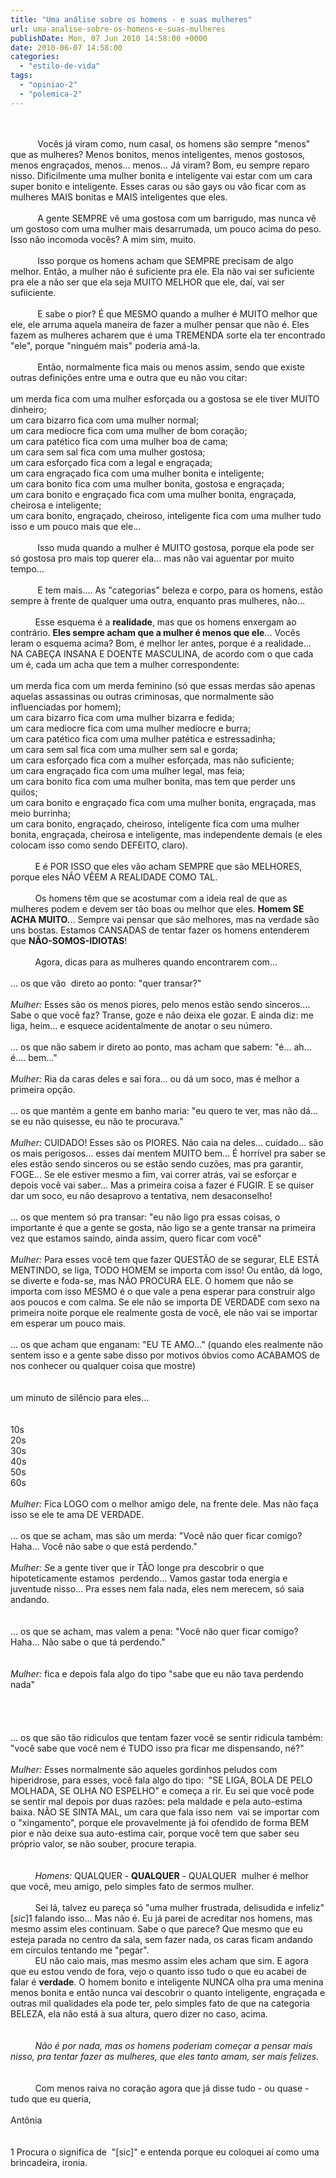 ```yaml
---
title: "Uma análise sobre os homens - e suas mulheres"
url: uma-analise-sobre-os-homens-e-suas-mulheres
publishDate: Mon, 07 Jun 2010 14:58:00 +0000
date: 2010-06-07 14:58:00
categories: 
  - "estilo-de-vida"
tags: 
  - "opiniao-2"
  - "polemica-2"
---
```

<div><span><br></span><br><span>           Vocês já viram como, num casal, os homens são sempre "menos" que as mulheres? Menos bonitos, menos inteligentes, menos gostosos, menos engraçados, menos... menos... Já viram? Bom, eu sempre reparo nisso. Dificilmente uma mulher bonita e inteligente vai estar com um cara super bonito e inteligente. Esses caras ou são gays ou vão ficar com as mulheres MAIS bonitas e MAIS inteligentes que eles. </span></div><div><span><span><br></span></span></div><div><span><span>          <span> </span>A gente SEMPRE vê uma gostosa com um barrigudo, mas nunca vê um gostoso com uma mulher mais desarrumada, um pouco acima do peso. Isso não incomoda vocês? A mim sim, muito.</span></span></div><div><span><span><br></span></span></div><div><span><span>          <span> </span>Isso porque os homens acham que SEMPRE precisam de algo melhor. Então, a mulher não é suficiente pra ele. Ela não vai ser suficiente pra ele a não ser que ela seja MUITO MELHOR que ele, daí, vai ser sufiiciente. </span></span></div><div><span><span><br></span></span></div><div><span><span>          <span> </span>E sabe o pior? É que MESMO quando a mulher é MUITO melhor que ele, ele arruma aquela maneira de fazer a mulher pensar que não é. Eles fazem as mulheres acharem que é uma TREMENDA sorte ela ter encontrado "ele", porque "ninguém mais" poderia amá-la. </span></span></div><div><span><span><br></span></span></div><div><span><span>          <span> </span>Então, normalmente fica mais ou menos assim, sendo que existe outras definições entre uma e outra que eu não vou citar: </span></span></div><div><span><span><br></span></span></div><div><span><span>um merda fica com uma mulher esforçada ou a gostosa se ele tiver MUITO dinheiro; </span></span></div><div><span><span>um cara bizarro fica com uma mulher normal; </span></span></div><div><span><span>um cara mediocre fica com uma mulher de bom coração; </span></span></div><div><span><span>um cara patético fica com uma mulher boa de cama; </span></span></div><div><span><span>um cara sem sal fica com uma mulher gostosa;</span></span></div><div><span><span>um cara esforçado fica com a legal e engraçada; </span></span></div><div><span><span>um cara engraçado fica com uma mulher bonita e inteligente; </span></span></div><div><span><span>um cara bonito fica com uma mulher bonita, gostosa e engraçada; </span></span></div><div><span><span>um cara bonito e engraçado fica com uma mulher bonita, engraçada, cheirosa e inteligente; </span></span></div><div><span><span>um cara bonito, engraçado, cheiroso, inteligente fica com uma mulher tudo isso e um pouco mais que ele...</span></span></div><div><span><span><br></span></span></div><div><span><span>          <span> </span>Isso muda quando a mulher é MUITO gostosa, porque ela pode ser só gostosa pro mais top querer ela... mas não vai aguentar por muito tempo...  </span></span></div><div><span><span><br></span></span></div><div><span><span>           E tem mais.... As "categorias" beleza e corpo, para os homens, estão sempre à frente de qualquer uma outra, enquanto pras mulheres, não...</span></span></div><div><span><span><br></span></span></div><div><span><span>          Esse esquema é a <b>realidade</b>, mas que os homens enxergam ao contrário. <b>Eles sempre acham que a mulher é menos que ele</b>... Vocês leram o esquema acima? Bom, é melhor ler antes, porque é a realidade... NA CABEÇA INSANA E DOENTE MASCULINA, de acordo com o que cada um é, cada um acha que tem a mulher correspondente:</span></span></div><div><span><span><br></span></span></div><div><span><span>um merda fica com um merda feminino (só que essas merdas são apenas aquelas assassinas ou outras criminosas, que normalmente são influenciadas por homem); </span></span></div><div><span><span>um cara bizarro fica com uma mulher bizarra e fedida; </span></span></div><div><span><span>um cara mediocre fica com uma mulher medíocre e burra; </span></span></div><div><span><span>um cara patético fica com uma mulher patética e estressadinha; </span></span></div><div><span><span>um cara sem sal fica com uma mulher sem sal e gorda;</span></span></div><div><span><span>um cara esforçado fica com a mulher esforçada, mas não suficiente; </span></span></div><div><span><span>um cara engraçado fica com uma mulher legal, mas feia; </span></span></div><div><span><span>um cara bonito fica com uma mulher bonita, mas tem que perder uns quilos; </span></span></div><div><span><span>um cara bonito e engraçado fica com uma mulher bonita, engraçada, mas meio burrinha; </span></span></div><div><span><span>um cara bonito, engraçado, cheiroso, inteligente fica com uma mulher bonita, engraçada, cheirosa e inteligente, mas independente demais (e eles colocam isso como sendo DEFEITO, claro).</span></span></div><div><span><span><br></span></span></div><div><span><span>          E é POR ISSO que eles vão acham SEMPRE que são MELHORES, porque eles NÃO VÊEM A REALIDADE COMO TAL.</span></span></div><div><span><span><br></span></span></div><div><span><span>          Os homens têm que se acostumar com a ideia real de que as mulheres podem e devem ser tão boas ou melhor que eles. </span></span><span><b>Homem SE ACHA MUITO</b>... Sempre vai pensar que são melhores, mas na verdade são uns bostas. Estamos CANSADAS de tentar fazer os homens entenderem que <b>NÃO-SOMOS-IDIOTAS</b>!</span></div><div><span><span><br></span></span></div><div><span><span>          Agora, dicas para as mulheres quando encontrarem com...</span></span></div><div><span><span><br></span></span></div><div><span><span>... os que vão  direto ao ponto: "quer transar?"</span></span></div><div><span><span><i><br></i></span></span></div><div><span><span><i>Mulher: </i>Esses são os menos piores, pelo menos estão sendo sinceros.... Sabe o que você faz? Transe, goze e não deixa ele gozar. E ainda diz: me liga, heim... e esquece acidentalmente de anotar o seu número.</span></span></div><div><span><span><br></span></span></div><div><span><span>... os que não sabem ir direto ao ponto, mas acham que sabem: "é... ah... é.... bem..."</span></span></div><div><span><span><i><br></i></span></span></div><div><span><span><i>Mulher: </i>Ria da caras deles e sai fora... ou dá um soco, mas é melhor a primeira opção.</span></span></div><div><span><span><br></span></span></div><div><span><span>... os que mantém a gente em banho maria: "eu quero te ver, mas não dá... se eu não quisesse, eu não te procurava."</span></span></div><div><span><span><i><br></i></span></span></div><div><span><span><i>Mulher: </i>CUIDADO! Esses são os PIORES. Não caia na deles... cuidado... são os mais perigosos... esses daí mentem MUITO bem... É horrível pra saber se eles estão sendo sinceros ou se estão sendo cuzões, mas pra garantir, FOGE... Se ele estiver mesmo a fim, vai correr atrás, vai se esforçar e depois você vai saber... Mas a primeira coisa a fazer é FUGIR. E se quiser dar um soco, eu não desaprovo a tentativa, nem desaconselho!</span></span></div><div><span><span><br></span></span></div><div><span><span>... os que mentem só pra transar: "eu não ligo pra essas coisas, o importante é que a gente se gosta, não ligo se a gente transar na primeira vez que estamos saindo, ainda assim, quero ficar com você"</span></span></div><div><span><span><i><br></i></span></span></div><div><span><span><i>Mulher: </i>Para esses você tem que fazer QUESTÃO de se segurar, ELE ESTÁ MENTINDO, se liga, TODO HOMEM se importa com isso! Ou então, dá logo, se diverte e foda-se, mas NÃO PROCURA ELE. O homem que não se importa com isso MESMO é o que vale a pena esperar para construir algo aos poucos e com calma. Se ele não se importa DE VERDADE com sexo na primeira noite porque ele realmente gosta de você, ele não vai se importar em esperar um pouco mais.</span></span></div><div><span><span><br></span></span></div><div><span><span>... os que acham que enganam: "EU TE AMO...</span></span><span>" (quando eles realmente não sentem isso e a gente sabe disso por motivos óbvios como ACABAMOS de nos conhecer ou qualquer coisa que mostre)</span><br><span><br></span><br><span>um minuto de silêncio para eles...</span><br><span><br></span><br><span>10s</span><br><span>20s</span><br><span>30s</span><br><span>40s</span><br><span>50s</span><br><span>60s</span><br><span><br></span></div><div><span><span><i>Mulher: </i>Fica LOGO com o melhor amigo dele, na frente dele. Mas não faça isso se ele te ama DE VERDADE.</span></span></div><div><span><span><br></span></span></div><div><span><span>... os que se acham, mas são um merda: "Você não quer ficar comigo? Haha... Você não sabe o que está perdendo." </span></span></div><div><span><span><br></span></span></div><div><span><span><i>Mulher: S</i>e a gente tiver que ir TÃO longe pra descobrir o que hipoteticamente estamos  perdendo... Vamos gastar toda energia e juventude nisso... Pra esses nem fala nada, eles nem merecem, só saia andando.</span></span><br><span><span><br></span></span><br><span><span>... os que se acham, mas valem a pena: "Você não quer ficar comigo? Haha... Não sabe o que tá perdendo."</span></span><br><span><span><br></span></span><br><span><i>Mulher: </i>fica e depois fala algo do tipo "sabe que eu não tava perdendo nada" </span><br><span><span><br></span></span><br><span><br></span><br><span>... os que são tão ridiculos que tentam fazer você se sentir ridicula também: "você sabe que você nem é TUDO isso pra ficar me dispensando, né?" </span></div><div><span><span><i><br></i></span></span></div><div><span><span><i>Mulher: E</i>sses normalmente são aqueles gordinhos peludos com hiperidrose, para esses, você fala algo do tipo:  "SE LIGA, BOLA DE PELO MOLHADA, SE OLHA NO ESPELHO" e começa a rir. Eu sei que você pode se sentir mal depois por duas razões: pela maldade e pela auto-estima baixa. </span></span><span>NÃO SE SINTA MAL, um cara que fala isso nem  vai se importar com o "xingamento", porque ele provavelmente já foi ofendido de forma BEM pior e não deixe sua auto-estima cair, porque você tem que saber seu próprio valor, se não souber, procure terapia.</span></div><div><span><span><br></span></span></div><div><span><span><br></span></span></div><div><span><span><i><span>          </span>Homens: </i>QUALQUER - <b>QUALQUER</b> - QUALQUER  mulher é melhor que você, meu amigo, pelo simples fato de sermos mulher. </span></span></div><div><span><span><br></span></span></div><div><span><span>          Sei lá, talvez eu pareça só "uma mulher frustrada, delisudida e infeliz" [<i>sic</i>]</span></span><span>1</span><span> falando isso... Mas não é. Eu já parei de acreditar nos homens, mas mesmo assim eles continuam. Sabe o que parece? Que mesmo que eu esteja parada no centro da sala, sem fazer nada, os caras ficam andando em círculos tentando me "pegar".</span></div><div><span><span>          EU não caio mais, mas mesmo assim eles acham que sim. E agora que eu estou vendo de fora, vejo o quanto isso tudo o que eu acabei de falar é <b>verdade</b>. O homem bonito e inteligente NUNCA olha pra uma menina menos bonita e então nunca vai descobrir o quanto inteligente, engraçada e outras mil qualidades ela pode ter, pelo simples fato de que na categoria BELEZA, ela não está à sua altura, quero dizer no caso, acima. </span></span><br><span><br></span><br><span><i>          Não é por nada, mas os homens poderiam começar a pensar mais nisso, pra tentar fazer as mulheres, que eles tanto amam, ser mais felizes.</i></span></div><div><span><span><br></span></span></div><div><span><span><br></span></span></div><div><span><span>          Com menos raiva no coração agora que já disse tudo - ou quase - tudo que eu queria,</span></span></div><div><span><span><br></span></span></div><div><span><span>Antônia</span></span><br><span><span><br></span></span><br><div><span><span><span><span><span>1 Procura o significa de  "[sic]" e entenda porque eu coloquei aí como uma brincadeira, ironia.</span></span></span></span></span></div></div>
